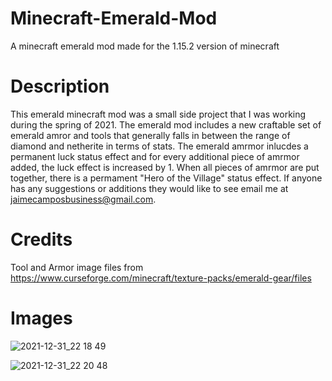 # Minecraft-Emerald-Mod
A minecraft emerald mod made for the 1.15.2 version of minecraft

# Description
This emerald minecraft mod was a small side project that I was working during the spring of 2021. The emerald mod includes a new craftable set of emerald amror and tools that generally falls in between the range of diamond and netherite in terms of stats. The emerald amrmor inlucdes a permanent luck status effect and for every additional piece of amrmor added, the luck effect is increased by 1. When all pieces of amrmor are put together, there is a permament "Hero of the Village" status effect. If anyone has any suggestions or additions they would like to see email me at jaimecamposbusiness@gmail.com.

# Credits
Tool and Armor image files from https://www.curseforge.com/minecraft/texture-packs/emerald-gear/files

# Images

![2021-12-31_22 18 49](https://user-images.githubusercontent.com/66586356/147843968-ce5efa2a-1854-4239-9ef3-bb7344d7e48e.png)

![2021-12-31_22 20 48](https://user-images.githubusercontent.com/66586356/147843983-4ea7c1d3-3d61-4275-bc02-8bb1fcc978c4.png)
